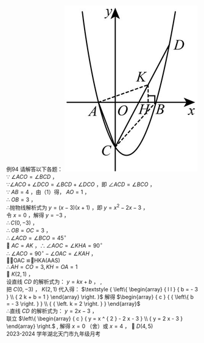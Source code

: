 例94 请解答以下各题：
![](<../../qs_image_DB/专题3-2_一网打尽14类·二次函数的存在性问题（解析版）_/230eba5bbda18c2a6e55ac9bbbc11b312e12689350fbdcb45f8e60b3e0a768c7.jpg>)
∵ $\angle A C O = \angle B C D$ ，  
$\because \angle A C O + \angle D C O = \angle B C D + \angle D C O$ ，即 $\angle A C D = \angle B C O$ ，  
∵ $A B = 4$ ，由（1）得， $A O = 1$ ，  
∴ $O B = 3$ ，  
∴抛物线解析式为 $y = ( x - 3 ) ( x + 1 )$ ，即 $y { = } x ^ { 2 } - 2 x - 3$ ，  
令 $x = 0$ ，解得 $y = - 3$ ，  
$\therefore C ( 0 , - 3 )$ ，  
∴ $O B = O C = 3$ ，  
$\therefore \angle A C D = \angle B C O = 4 5 ^ { \circ }$   
 $A C = A K$ ，$\therefore \angle A O C = \angle K H A = 9 0 ^ { \circ }$   
∴ $\angle A C O = 9 0 ^ { \circ } - \angle O A C = \angle K A H$ ，  
OAC ≌HKA(AAS)  
$\therefore A H = C O = 3 , K H = O A = 1$   
 $K ( 2 , 1 )$ ，  
设直线 $C D$ 的解析式为： $y = k x + b$ ， ,  
把 $C ( 0 , - 3 )$ ， $K ( 2 , 1 )$ 代入得： $\textstyle { \left\{ \begin{array} { l l } { b = - 3 } \\ { 2 k + b = 1 } \end{array} \right. }$ 解得 $\begin{array} { c } { { \left\{ b = - 3 \right. } } \\ { { \left. k = 2 \right. } } \end{array}$   
∴直线 $C D$ 的解析式为： $y = 2 x - 3$ ，  
联立 $\left\{ \begin{array} { c } { y = x ^ { 2 } - 2 x - 3 } \\ { y = 2 x - 3 } \end{array} \right.$ , 解得 $x = 0$ （舍）或 $x = 4$ ，  $D ( 4 , 5 )$   
2023-2024 学年湖北天门市九年级月考
